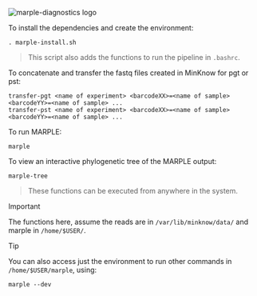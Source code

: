 ![marple-diagnostics logo](https://marple-diagnostics.org/wp-content/uploads/2022/07/MARPLE-logo-1024x364.png)

To install the dependencies and create the environment:
```
. marple-install.sh
```
> This script also adds the functions to run the pipeline in `.bashrc`.

To concatenate and transfer the fastq files created in MinKnow for pgt or pst:
```
transfer-pgt <name of experiment> <barcodeXX>=<name of sample> <barcodeYY>=<name of sample> ...
transfer-pst <name of experiment> <barcodeXX>=<name of sample> <barcodeYY>=<name of sample> ...
```
To run MARPLE:
```
marple
```
To view an interactive phylogenetic tree of the MARPLE output:
```
marple-tree
```

> These functions can be executed from anywhere in the system.

> [!IMPORTANT]
> The functions here, assume the reads are in `/var/lib/minknow/data/` and marple in `/home/$USER/`.

> [!TIP]
> You can also access just the environment to run other commands in `/home/$USER/marple`, using:
> ```
> marple --dev
> ```
